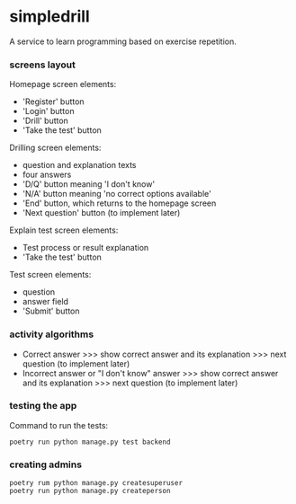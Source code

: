 # simpledrill
A service to learn programming based on exercise repetition.

### screens layout
Homepage screen elements:
* 'Register' button
* 'Login' button
* 'Drill' button
* 'Take the test' button

Drilling screen elements:
* question and explanation texts
* four answers
* 'D/Q' button meaning 'I don't know'
* 'N/A' button meaning 'no correct options available'
* 'End' button, which returns to the homepage screen
* 'Next question' button (to implement later)

Explain test screen elements:
* Test process or result explanation
* 'Take the test' button

Test screen elements:
* question
* answer field
* 'Submit' button

### activity algorithms
* Correct answer >>> show correct answer and its explanation >>> next question
  (to implement later)
* Incorrect answer or "I don't know" answer >>> show correct answer and
  its explanation >>> next question (to implement later)


### testing the app
Command to run the tests:
```
poetry run python manage.py test backend
```

### creating admins
```
poetry rum python manage.py createsuperuser
poetry run python manage.py createperson
```
